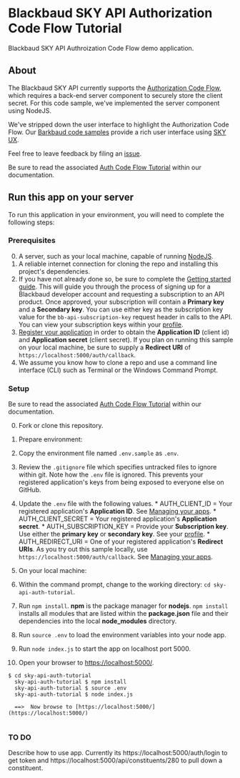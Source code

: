 # Blackbaud SKY API Authorization Code Flow Tutorial

Blackbaud SKY API Authroization Code Flow demo application.

## About

The Blackbaud SKY API currently supports the [Authorization Code Flow](https://apidocs.nxt.blackbaud-dev.com/docs/authorization/), which requires a back-end server component to securely store the client secret.  For this code sample, we've implemented the server component using NodeJS.  

We've stripped down the user interface to highlight the Authorization Code Flow.  Our [Barkbaud code samples](https://apidocs.nxt.blackbaud-dev.com/docs/code/) provide a rich user interface using [SKY UX](http://skyux.developer.blackbaud.com/).  

Feel free to leave feedback by filing an [issue](https://github.com/blackbaud/sky-api-auth-tutorial/issues).

Be sure to read the associated [Auth Code Flow Tutorial](https://apidocs.nxt.blackbaud-dev.com/docs/authorization/auth-code-flow/tutorial/) within our documentation. 

## Run this app on your server

To run this application in your environment, you will need to complete the following steps:

### Prerequisites

0. A server, such as your local machine, capable of running [NodeJS](https://nodejs.org/en/).
0. A reliable internet connection for cloning the repo and installing this project's dependencies.
0. If you have not already done so, be sure to complete the <a href="https://apidocs.nxt.blackbaud-dev.com/docs/getting-started/">Getting started guide</a>.  This will guide you through the process of signing up for a Blackbaud developer account and requesting a subscription to an API product.  Once approved, your subscription will contain a **Primary key** and a **Secondary key**.  You can use either key as the subscription key value for the `bb-api-subscription-key` request header in calls to the API. You can view your subscription keys within your [profile](https://developer.nxt.blackbaud-dev.com/developer). 
0. [Register your application](https://developer.nxt.blackbaud-dev.com/comingsoon) in order to obtain the **Application ID** (client id) and **Application secret** (client secret).  If you plan on running this sample on your local machine, be sure to supply a **Redirect URI** of `https://localhost:5000/auth/callback`.
0. We assume you know how to clone a repo and use a command line interface (CLI) such as Terminal or the Windows Command Prompt.  

### Setup

Be sure to read the associated [Auth Code Flow Tutorial](https://apidocs.nxt.blackbaud-dev.com/docs/authorization/auth-code-flow/tutorial/) within our documentation. 

0. Fork or clone this repository.
0. Prepare environment:
  0. Copy the environment file named `.env.sample` as `.env`.
  0. Review the `.gitignore` file which specifies untracked files to ignore within git.  Note how the `.env` file is ignored. This prevents your registered application's keys from being exposed to everyone else on GitHub. 
  0. Update the `.env` file with the following values.
    * AUTH_CLIENT_ID = Your registered application's **Application ID**.  See [Managing your apps](https://apidocs.nxt.blackbaud-dev.com/docs/apps/).
    * AUTH_CLIENT_SECRET = Your registered application's **Application secret**.
    * AUTH_SUBSCRIPTION_KEY = Provide your **Subscription key**.  Use either the **primary key** or **secondary key**.  See your [profile](https://developer.nxt.blackbaud-dev.com/developer).
    * AUTH_REDIRECT_URI = One of your registered application's **Redirect URIs**. As you try out this sample locally, use `https://localhost:5000/auth/callback`.  See [Managing your apps](https://apidocs.nxt.blackbaud-dev.com/docs/apps/).

0. On your local machine:  
  0. Within the command prompt, change to the working directory: `cd sky-api-auth-tutorial`.
  0. Run `npm install`.  **npm** is the package manager for **nodejs**.  `npm install` installs all modules that are listed within the **package.json** file and their dependencies into the local **node_modules** directory.  
  0. Run `source .env` to load the environment variables into your node app. 
  0. Run `node index.js` to start the app on localhost port 5000. 
  0. Open your browser to [https://localhost:5000/](https://localhost:5000/).
  
  <pre><code>$ cd sky-api-auth-tutorial
  sky-api-auth-tutorial $ npm install
  sky-api-auth-tutorial $ source .env 
  sky-api-auth-tutorial $ node index.js
  
  ==>  Now browse to [https://localhost:5000/](https://localhost:5000/)
  </code></pre>
  
  ### TO DO
  
  Describe how to use app.  Currently its https://localhost:5000/auth/login to get token and https://localhost:5000/api/constituents/280 to pull down a constituent.